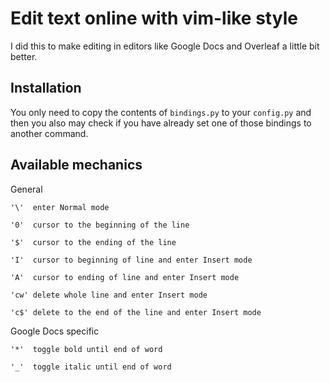 # Edit text online with vim-like style
I did this to make editing in editors like Google Docs and Overleaf a little bit better.

## Installation
You only need to copy the contents of `bindings.py` to your `config.py` and then you also may check if you have already set one of those bindings to another command.

## Available mechanics
General

`'\'  enter Normal mode`

`'0'  cursor to the beginning of the line`

`'$'  cursor to the ending of the line`

`'I'  cursor to beginning of line and enter Insert mode`

`'A'  cursor to ending of line and enter Insert mode`

`'cw' delete whole line and enter Insert mode`

`'c$' delete to the end of the line and enter Insert mode`

Google Docs specific

`'*'  toggle bold until end of word`

`'_'  toggle italic until end of word`

